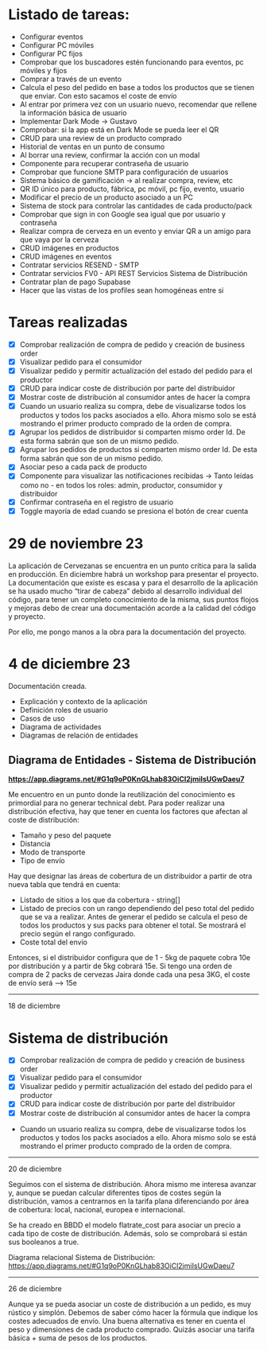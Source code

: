 # Listado de tareas:

- Configurar eventos
- Configurar PC móviles
- Configurar PC fijos
- Comprobar que los buscadores estén funcionando para eventos, pc móviles y fijos
- Comprar a través de un evento
- Calcula el peso del pedido en base a todos los productos que se tienen que enviar. Con esto sacamos el coste de envío
- Al entrar por primera vez con un usuario nuevo, recomendar que rellene la información básica de usuario
- Implementar Dark Mode -> Gustavo
- Comprobar: si la app está en Dark Mode se pueda leer el QR
- CRUD para una review de un producto comprado
- Historial de ventas en un punto de consumo
- Al borrar una review, confirmar la acción con un modal
- Componente para recuperar contraseña de usuario
- Comprobar que funcione SMTP para configuración de usuarios
- Sistema básico de gamificación -> al realizar compra, review, etc
- QR ID único para producto, fábrica, pc móvil, pc fijo, evento, usuario
- Modificar el precio de un producto asociado a un PC
- Sistema de stock para controlar las cantidades de cada producto/pack
- Comprobar que sign in con Google sea igual que por usuario y contraseña
- Realizar compra de cerveza en un evento y enviar QR a un amigo para que vaya por la cerveza
- CRUD imágenes en productos
- CRUD imágenes en eventos
- Contratar servicios RESEND - SMTP
- Contratar servicios FV0 - API REST Servicios Sistema de Distribución
- Contratar plan de pago Supabase
- Hacer que las vistas de los profiles sean homogéneas entre si

# Tareas realizadas

- [x] Comprobar realización de compra de pedido y creación de business order
- [x] Visualizar pedido para el consumidor
- [x] Visualizar pedido y permitir actualización del estado del pedido para el productor
- [x] CRUD para indicar coste de distribución por parte del distribuidor
- [x] Mostrar coste de distribución al consumidor antes de hacer la compra
- [x] Cuando un usuario realiza su compra, debe de visualizarse todos los productos y todos los packs asociados a ello. Ahora mismo solo se está mostrando el primer producto comprado de la orden de compra.
- [x] Agrupar los pedidos de distribuidor si comparten mismo order Id. De esta forma sabrán que son de un mismo pedido.
- [x] Agrupar los pedidos de productos si comparten mismo order Id. De esta forma sabrán que son de un mismo pedido.
- [x] Asociar peso a cada pack de producto
- [x] Componente para visualizar las notificaciones recibidas -> Tanto leídas como no - en todos los roles: admin, productor, consumidor y distribuidor
- [x] Confirmar contraseña en el registro de usuario
- [x] Toggle mayoría de edad cuando se presiona el botón de crear cuenta

# 29 de noviembre 23

La aplicación de Cervezanas se encuentra en un punto crítica para la salida en producción. En diciembre habrá un workshop para presentar el proyecto.
La documentación que existe es escasa y para el desarrollo de la aplicación se ha usado mucho “tirar de cabeza” debido al desarrollo individual del código, para tener un completo conocimiento de la misma, sus puntos flojos y mejoras debo de crear una documentación acorde a la calidad del código y proyecto.

Por ello, me pongo manos a la obra para la documentación del proyecto.

# 4 de diciembre 23

Documentación creada.

- Explicación y contexto de la aplicación
- Definición roles de usuario
- Casos de uso
- Diagrama de actividades
- Diagramas de relación de entidades

## Diagrama de Entidades - Sistema de Distribución

**https://app.diagrams.net/#G1q9oP0KnGLhab83OiCl2jmiIsUGwDaeu7**

Me encuentro en un punto donde la reutilización del conocimiento es primordial para no generar technical debt.
Para poder realizar una distribución efectiva, hay que tener en cuenta los factores que afectan al coste de distribución:

- Tamaño y peso del paquete
- Distancia
- Modo de transporte
- Tipo de envío

Hay que designar las áreas de cobertura de un distribuidor a partir de otra nueva tabla que tendrá en cuenta:

- Listado de sitios a los que da cobertura - string[]
- Listado de precios con un rango dependiendo del peso total del pedido que se va a realizar. Antes de generar el pedido se calcula el peso de todos los productos y sus packs para obtener el total. Se mostrará el precio según el rango configurado.
- Coste total del envío

Entonces, si el distribuidor configura que de 1 - 5kg de paquete cobra 10e por distribución y a partir de 5kg cobrará 15e.
Si tengo una orden de compra de 2 packs de cervezas Jaira donde cada una pesa 3KG, el coste de envío será --> 15e

---

18 de diciembre

# Sistema de distribución

- [x] Comprobar realización de compra de pedido y creación de business order
- [x] Visualizar pedido para el consumidor
- [x] Visualizar pedido y permitir actualización del estado del pedido para el productor
- [x] CRUD para indicar coste de distribución por parte del distribuidor
- [x] Mostrar coste de distribución al consumidor antes de hacer la compra
- Cuando un usuario realiza su compra, debe de visualizarse todos los productos y todos los packs asociados a ello. Ahora mismo solo se está mostrando el primer producto comprado de la orden de compra.

---

20 de diciembre

Seguimos con el sistema de distribución. Ahora mismo me interesa avanzar y, aunque se puedan calcular diferentes tipos de costes según la distribución, vamos a centrarnos en la tarifa plana diferenciando por área de cobertura: local, nacional, europea e internacional.

Se ha creado en BBDD el modelo flatrate_cost para asociar un precio a cada tipo de coste de distribución. Además, solo se comprobará si están sus booleanos a true.

Diagrama relacional Sistema de Distribución:
https://app.diagrams.net/#G1q9oP0KnGLhab83OiCl2jmiIsUGwDaeu7

---

26 de diciembre

Aunque ya se pueda asociar un coste de distribución a un pedido, es muy rústico y simplón. Debemos de saber cómo hacer la fórmula que indique los costes adecuados de envío.
Una buena alternativa es tener en cuenta el peso y dimensiones de cada producto comprado.
Quizás asociar una tarifa básica + suma de pesos de los productos.
